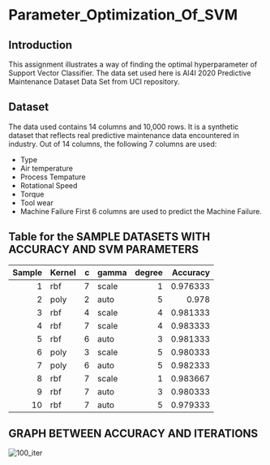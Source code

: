 # Parameter_Optimization_Of_SVM

## Introduction
This assignment illustrates a way of finding the optimal hyperparameter of Support Vector Classifier. The data set used here is AI4I 2020 Predictive Maintenance Dataset Data Set from UCI repository.


## Dataset
The data used contains 14 columns and 10,000 rows. It is a synthetic dataset that reflects real predictive maintenance data encountered in industry. Out of 14 columns, the following 7 columns are used:
- Type
- Air temperature
- Process Tempature
- Rotational Speed
- Torque
- Tool wear
- Machine Failure
First 6 columns are used to predict the Machine Failure.

## Table for the SAMPLE DATASETS WITH ACCURACY AND SVM PARAMETERS
|Sample| Kernel   |   c | gamma   |   degree |   Accuracy |
|-----:|:---------|----:|:--------|---------:|-----------:|
|1     | rbf      |   7 | scale   |        1 |   0.976333 |
|2     | poly     |   2 | auto    |        5 |   0.978    |
|3     | rbf      |   4 | scale   |        4 |   0.981333 |
|4     | rbf      |   7 | scale   |        4 |   0.983333 |
|5     | rbf      |   6 | auto    |        3 |   0.981333 |
|6     | poly     |   3 | scale   |        5 |   0.980333 |
|7     | poly     |   6 | auto    |        5 |   0.982333 |
|8     | rbf      |   7 | scale   |        1 |   0.983667 |
|9     | rbf      |   7 | auto    |        3 |   0.980333 |
|10    | rbf      |   7 | auto    |        5 |   0.979333 |

## GRAPH BETWEEN ACCURACY AND ITERATIONS 
![100_iter](https://user-images.githubusercontent.com/79087337/233233178-e6059d45-f516-49ef-b6e7-cbf8374583d5.png)
